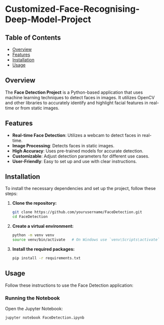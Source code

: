 # Customized-Face-Recognising-Deep-Model-Project

## Table of Contents
- [Overview](#overview)
- [Features](#features)
- [Installation](#installation)
- [Usage](#usage)

## Overview
The **Face Detection Project** is a Python-based application that uses machine learning techniques to detect faces in images. It utilizes OpenCV and other libraries to accurately identify and highlight facial features in real-time or from static images.

## Features
- **Real-time Face Detection**: Utilizes a webcam to detect faces in real-time.
- **Image Processing**: Detects faces in static images.
- **High Accuracy**: Uses pre-trained models for accurate detection.
- **Customizable**: Adjust detection parameters for different use cases.
- **User-Friendly**: Easy to set up and use with clear instructions.

## Installation
To install the necessary dependencies and set up the project, follow these steps:

1. **Clone the repository:**
    ```bash
    git clone https://github.com/yourusername/FaceDetection.git
    cd FaceDetection
    ```

2. **Create a virtual environment:**
    ```bash
    python -m venv venv
    source venv/bin/activate   # On Windows use `venv\Scripts\activate` and
    ```

3. **Install the required packages:**
    ```bash
    pip install -r requirements.txt
    ```

## Usage
Follow these instructions to use the Face Detection application:

### Running the Notebook
Open the Jupyter Notebook:

```bash
jupyter notebook FaceDetection.ipynb
```


